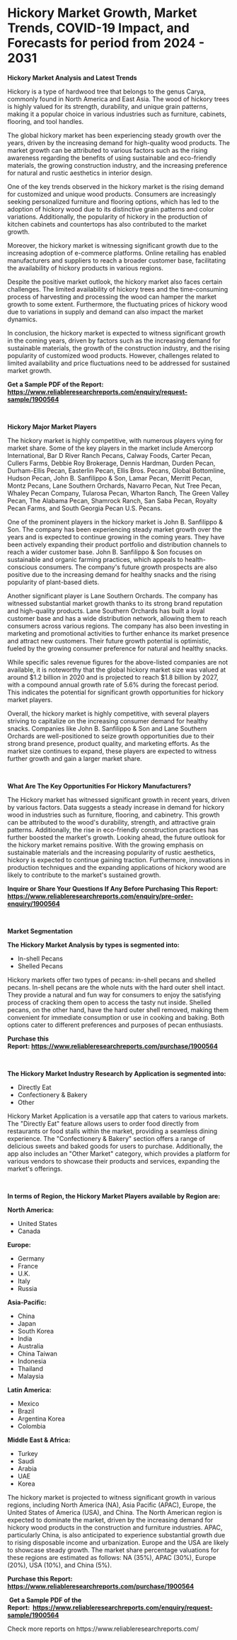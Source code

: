 <p><h1>Hickory Market Growth, Market Trends, COVID-19 Impact, and Forecasts for period from 2024 - 2031</h1></p><p><strong>Hickory Market Analysis and Latest Trends</strong></p>
<p><p>Hickory is a type of hardwood tree that belongs to the genus Carya, commonly found in North America and East Asia. The wood of hickory trees is highly valued for its strength, durability, and unique grain patterns, making it a popular choice in various industries such as furniture, cabinets, flooring, and tool handles.</p><p>The global hickory market has been experiencing steady growth over the years, driven by the increasing demand for high-quality wood products. The market growth can be attributed to various factors such as the rising awareness regarding the benefits of using sustainable and eco-friendly materials, the growing construction industry, and the increasing preference for natural and rustic aesthetics in interior design.</p><p>One of the key trends observed in the hickory market is the rising demand for customized and unique wood products. Consumers are increasingly seeking personalized furniture and flooring options, which has led to the adoption of hickory wood due to its distinctive grain patterns and color variations. Additionally, the popularity of hickory in the production of kitchen cabinets and countertops has also contributed to the market growth.</p><p>Moreover, the hickory market is witnessing significant growth due to the increasing adoption of e-commerce platforms. Online retailing has enabled manufacturers and suppliers to reach a broader customer base, facilitating the availability of hickory products in various regions.</p><p>Despite the positive market outlook, the hickory market also faces certain challenges. The limited availability of hickory trees and the time-consuming process of harvesting and processing the wood can hamper the market growth to some extent. Furthermore, the fluctuating prices of hickory wood due to variations in supply and demand can also impact the market dynamics.</p><p>In conclusion, the hickory market is expected to witness significant growth in the coming years, driven by factors such as the increasing demand for sustainable materials, the growth of the construction industry, and the rising popularity of customized wood products. However, challenges related to limited availability and price fluctuations need to be addressed for sustained market growth.</p></p>
<p><strong>Get a Sample PDF of the Report:&nbsp; <a href="https://www.reliableresearchreports.com/enquiry/request-sample/1900564">https://www.reliableresearchreports.com/enquiry/request-sample/1900564</a></strong></p>
<p>&nbsp;</p>
<p><strong>Hickory Major Market Players</strong></p>
<p><p>The hickory market is highly competitive, with numerous players vying for market share. Some of the key players in the market include Amercorp International, Bar D River Ranch Pecans, Calway Foods, Carter Pecan, Cullers Farms, Debbie Roy Brokerage, Dennis Hardman, Durden Pecan, Durham-Ellis Pecan, Easterlin Pecan, Ellis Bros. Pecans, Global Bottomline, Hudson Pecan, John B. Sanfilippo & Son, Lamar Pecan, Merritt Pecan, Montz Pecans, Lane Southern Orchards, Navarro Pecan, Nut Tree Pecan, Whaley Pecan Company, Tularosa Pecan, Wharton Ranch, The Green Valley Pecan, The Alabama Pecan, Shamrock Ranch, San Saba Pecan, Royalty Pecan Farms, and South Georgia Pecan U.S. Pecans.</p><p>One of the prominent players in the hickory market is John B. Sanfilippo & Son. The company has been experiencing steady market growth over the years and is expected to continue growing in the coming years. They have been actively expanding their product portfolio and distribution channels to reach a wider customer base. John B. Sanfilippo & Son focuses on sustainable and organic farming practices, which appeals to health-conscious consumers. The company's future growth prospects are also positive due to the increasing demand for healthy snacks and the rising popularity of plant-based diets.</p><p>Another significant player is Lane Southern Orchards. The company has witnessed substantial market growth thanks to its strong brand reputation and high-quality products. Lane Southern Orchards has built a loyal customer base and has a wide distribution network, allowing them to reach consumers across various regions. The company has also been investing in marketing and promotional activities to further enhance its market presence and attract new customers. Their future growth potential is optimistic, fueled by the growing consumer preference for natural and healthy snacks.</p><p>While specific sales revenue figures for the above-listed companies are not available, it is noteworthy that the global hickory market size was valued at around $1.2 billion in 2020 and is projected to reach $1.8 billion by 2027, with a compound annual growth rate of 5.6% during the forecast period. This indicates the potential for significant growth opportunities for hickory market players.</p><p>Overall, the hickory market is highly competitive, with several players striving to capitalize on the increasing consumer demand for healthy snacks. Companies like John B. Sanfilippo & Son and Lane Southern Orchards are well-positioned to seize growth opportunities due to their strong brand presence, product quality, and marketing efforts. As the market size continues to expand, these players are expected to witness further growth and gain a larger market share.</p></p>
<p>&nbsp;</p>
<p><strong>What Are The Key Opportunities For Hickory Manufacturers?</strong></p>
<p><p>The Hickory market has witnessed significant growth in recent years, driven by various factors. Data suggests a steady increase in demand for hickory wood in industries such as furniture, flooring, and cabinetry. This growth can be attributed to the wood's durability, strength, and attractive grain patterns. Additionally, the rise in eco-friendly construction practices has further boosted the market's growth. Looking ahead, the future outlook for the hickory market remains positive. With the growing emphasis on sustainable materials and the increasing popularity of rustic aesthetics, hickory is expected to continue gaining traction. Furthermore, innovations in production techniques and the expanding applications of hickory wood are likely to contribute to the market's sustained growth.</p></p>
<p><strong>Inquire or Share Your Questions If Any Before Purchasing This Report: <a href="https://www.reliableresearchreports.com/enquiry/pre-order-enquiry/1900564">https://www.reliableresearchreports.com/enquiry/pre-order-enquiry/1900564</a></strong></p>
<p>&nbsp;</p>
<p><strong>Market Segmentation</strong></p>
<p><strong>The Hickory Market Analysis by types is segmented into:</strong></p>
<p><ul><li>In-shell Pecans</li><li>Shelled Pecans</li></ul></p>
<p><p>Hickory markets offer two types of pecans: in-shell pecans and shelled pecans. In-shell pecans are the whole nuts with the hard outer shell intact. They provide a natural and fun way for consumers to enjoy the satisfying process of cracking them open to access the tasty nut inside. Shelled pecans, on the other hand, have the hard outer shell removed, making them convenient for immediate consumption or use in cooking and baking. Both options cater to different preferences and purposes of pecan enthusiasts.</p></p>
<p><strong>Purchase this Report:&nbsp;<a href="https://www.reliableresearchreports.com/purchase/1900564">https://www.reliableresearchreports.com/purchase/1900564</a></strong></p>
<p>&nbsp;</p>
<p><strong>The Hickory Market Industry Research by Application is segmented into:</strong></p>
<p><ul><li>Directly Eat</li><li>Confectionery & Bakery</li><li>Other</li></ul></p>
<p><p>Hickory Market Application is a versatile app that caters to various markets. The "Directly Eat" feature allows users to order food directly from restaurants or food stalls within the market, providing a seamless dining experience. The "Confectionery & Bakery" section offers a range of delicious sweets and baked goods for users to purchase. Additionally, the app also includes an "Other Market" category, which provides a platform for various vendors to showcase their products and services, expanding the market's offerings.</p></p>
<p>&nbsp;</p>
<p><strong>In terms of Region, the Hickory Market Players available by Region are:</strong></p>
<p>
    <p> <strong> North America: </strong>
        <ul>
            <li>United States</li>
            <li>Canada</li>
        </ul>
        </p> 
    <p> <strong> Europe: </strong>
        <ul>
            <li>Germany</li>
            <li>France</li>
            <li>U.K.</li>
            <li>Italy</li>
            <li>Russia</li>
        </ul>
        </p> 
    <p> <strong> Asia-Pacific: </strong>
        <ul>
            <li>China</li>
            <li>Japan</li>
            <li>South Korea</li>
            <li>India</li>
            <li>Australia</li>
            <li>China Taiwan</li>
            <li>Indonesia</li>
            <li>Thailand</li>
            <li>Malaysia</li>
        </ul>
        </p> 
    <p> <strong> Latin America: </strong>
        <ul>
            <li>Mexico</li>
            <li>Brazil</li>
            <li>Argentina Korea</li>
            <li>Colombia</li>
        </ul>
        </p> 
    <p> <strong> Middle East & Africa: </strong>
        <ul>
            <li>Turkey</li>
            <li>Saudi</li>
            <li>Arabia</li>
            <li>UAE</li>
            <li>Korea</li>
        </ul>
    </p>
    </p>
<p><p>The hickory market is projected to witness significant growth in various regions, including North America (NA), Asia Pacific (APAC), Europe, the United States of America (USA), and China. The North American region is expected to dominate the market, driven by the increasing demand for hickory wood products in the construction and furniture industries. APAC, particularly China, is also anticipated to experience substantial growth due to rising disposable income and urbanization. Europe and the USA are likely to showcase steady growth. The market share percentage valuations for these regions are estimated as follows: NA (35%), APAC (30%), Europe (20%), USA (10%), and China (5%).</p></p>
<p><strong>Purchase this Report: <a href="https://www.reliableresearchreports.com/purchase/1900564">https://www.reliableresearchreports.com/purchase/1900564</a></strong></p>
<p>&nbsp;<strong>Get a Sample PDF of the Report:&nbsp;&nbsp;<a href="https://www.reliableresearchreports.com/enquiry/request-sample/1900564">https://www.reliableresearchreports.com/enquiry/request-sample/1900564</a></strong></p>
<p><strong></strong></p>
<p>Check more reports on https://www.reliableresearchreports.com/</p>